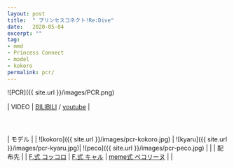 ```yaml
---
layout: post
title:  " プリンセスコネクト!Re:Dive"
date:   2020-05-04
excerpt: ""
tag:
- mmd
- Princess Connect
- model
- kokoro
permalink: pcr/
---
```


![PCR]({{ site.url }}/images/PCR.png)
  


|  VIDEO  | [BILIBILI](https://www.bilibili.com/video/BV1iZ4y1s79t/) / [youtube](https://youtu.be/st-bW4whusQ) |
　  
　  
　  
  
  
|  モデル  | | ![kokoro]({{ site.url }}/images/pcr-kokoro.jpg) | ![kyaru]({{ site.url }}/images/pcr-kyaru.jpg)| ![peco]({{ site.url }}/images/pcr-peco.jpg) | |
|  配布先  | | [F.式 コッコロ](https://i-fox.club/pcr/kokoro) | [F.式 キャル](https://i-fox.club/pcr/kyaru) |  [meme式 ペコリーヌ](https://i-fox.club/pcr/peco) | |
